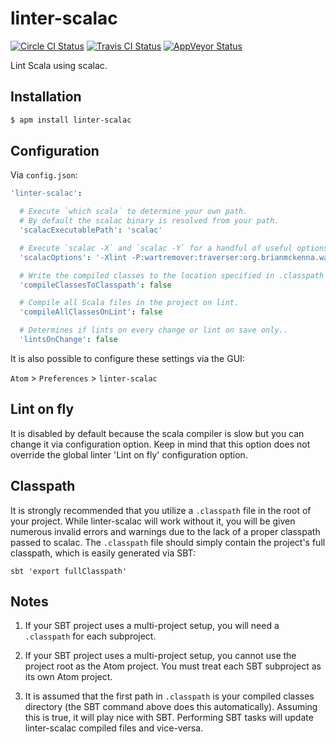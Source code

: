 # linter-scalac

[![Circle CI Status](https://img.shields.io/circleci/project/AtomLinter/linter-scalac/master.svg?style=flat-square&label=linux)](https://circleci.com/gh/AtomLinter/linter-scalac)
[![Travis CI Status](https://img.shields.io/travis/AtomLinter/linter-scalac/master.svg?style=flat-square&label=os%20x)](https://travis-ci.org/AtomLinter/linter-scalac)
[![AppVeyor Status](https://img.shields.io/appveyor/ci/andystanton/linter-scalac-3ymif/master.svg?style=flat-square&label=windows)](https://ci.appveyor.com/project/andystanton/linter-scalac-3ymif)

Lint Scala using scalac.

## Installation

```sh
$ apm install linter-scalac
```

## Configuration

Via `config.json`:

```coffeescript
'linter-scalac':

  # Execute `which scala` to determine your own path.
  # By default the scalac binary is resolved from your path.
  'scalacExecutablePath': 'scalac'

  # Execute `scalac -X` and `scalac -Y` for a handful of useful options.
  'scalacOptions': '-Xlint -P:wartremover:traverser:org.brianmckenna.wartremover.warts.Unsafe'

  # Write the compiled classes to the location specified in .classpath
  'compileClassesToClasspath': false

  # Compile all Scala files in the project on lint.
  'compileAllClassesOnLint': false

  # Determines if lints on every change or lint on save only..
  'lintsOnChange': false
```

It is also possible to configure these settings via the GUI:

`Atom` > `Preferences` > `linter-scalac`

## Lint on fly

It is disabled by default because the scala compiler is slow but you can change
it via configuration option. Keep in mind that this option does not override
the global linter 'Lint on fly' configuration option.

## Classpath

It is strongly recommended that you utilize a `.classpath` file in the root of
your project. While linter-scalac will work without it, you will be given
numerous invalid errors and warnings due to the lack of a proper classpath
passed to scalac. The `.classpath` file should simply contain the project's
full classpath, which is easily generated via SBT:

```ShellSession
sbt 'export fullClasspath'
```

## Notes

1. If your SBT project uses a multi-project setup, you will need a `.classpath` for each subproject.

2. If your SBT project uses a multi-project setup, you cannot use the project root as the Atom project. You must treat each SBT subproject as its own Atom project.

3. It is assumed that the first path in `.classpath` is your compiled classes directory (the SBT command above does this automatically). Assuming this is true, it will play nice with SBT. Performing SBT tasks will update linter-scalac compiled files and vice-versa.</sub>
